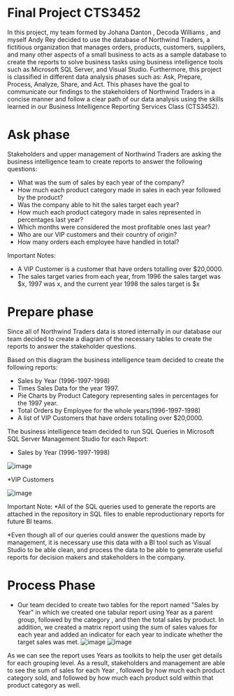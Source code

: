 # Final Project CTS3452
In this project, my team formed by Johana Danton , Decoda Williams , and myself Andy Rey decided to use the database of Northwind Traders, a fictitious organization that manages orders, products, customers, suppliers, and many other aspects of a small business to acts as a sample database to create the reports to solve business tasks using business intelligence tools such as Microsoft SQL Server, and Visual Studio. Furthermore, this project is classified in different data analysis phases such as: Ask, Prepare, Process, Analyze, Share, and Act. This phases have the goal to communicate our findings to the stakeholders of Northwind Traders in a concise manner and follow a clear path of our data analysis using the skills learned in our Business Intelligence Reporting Services Class (CTS3452).

# Ask phase
Stakeholders and upper management of Northwind Traders are asking the business intelligence team to create reports to answer the following questions:
* What was the sum of sales by each year of the company?
* How much each product category made in sales in each year followed by the product?
* Was the company able to hit the sales target each year?
* How much each product category made in sales represented in percentages last year?
* Which months were considered the most profitable ones last year?
* Who are our VIP customers and their country of origin?
* How many orders each employee have handled in total?


Important Notes:
* A VIP Customer is a customer that have orders totalling over $20,0000.
* The sales target varies from each year, from 1996 the sales target was $x, 1997 was x, and the current year 1998 the sales target is $x
                 

# Prepare phase
Since all of Northwind Traders data is stored internally in our database our team decided to create a diagram of the necessary tables to create the reports to answer the stakeholder questions.



Based on this diagram the business intelligence team decided to create the following reports:
* Sales by Year (1996-1997-1998)
* Times Sales Data for the year 1997. 
* Pie Charts by Product Category representing sales in percentages for the 1997 year. 
* Total Orders by Employee for the whole years(1996-1997-1998) 
* A list of VIP Customers that have orders totalling over $20,0000.

The business intelligence team decided to run SQL Queries in Microsoft SQL Server Management Studio for each Report: 
* Sales by Year (1996-1997-1998)
 
 
 ![image](https://user-images.githubusercontent.com/121314771/226076446-6ded7a5b-b604-4e86-b9ec-afa11f281828.png)




*VIP Customers


![image](https://user-images.githubusercontent.com/121314771/226076982-e5066e8d-5aca-4322-a185-01ca479bd638.png)

 

Important Note: 
*All of the SQL queries used to generate the reports are attached in the repository in SQL files to enable reproductionary reports for future BI teams.

*Even though all of our queries could answer the questions made by management, it is necessary use this data with a BI tool such as Visual Studio to be able clean, and process the data to be able to generate useful reports for decision makers and stakeholders in the company.

# Process Phase
- Our team decided to create two tables for the report named "Sales by Year" in which we created one tabular report using Year as a parent group, followed by the category , and then the total sales by product. In addition, we created a matrix report using the sum of sales values for each year and added an indicator for each year to indicate whether the target sales was met.
![image](https://user-images.githubusercontent.com/121314771/222940445-de152ada-e3af-4016-bfc7-0998dfbd9421.png)
![image](https://user-images.githubusercontent.com/121314771/222940570-0d24df99-a7b2-48ee-b28e-f8045f40e7bb.png)

As we can see the report uses Years as toolkits to help the user get details for each grouping level. As a result, stakeholders and management are able to see the sum of sales for each Year , followed by how much each product category sold, and followed by how much each product sold within that product category as well. 

